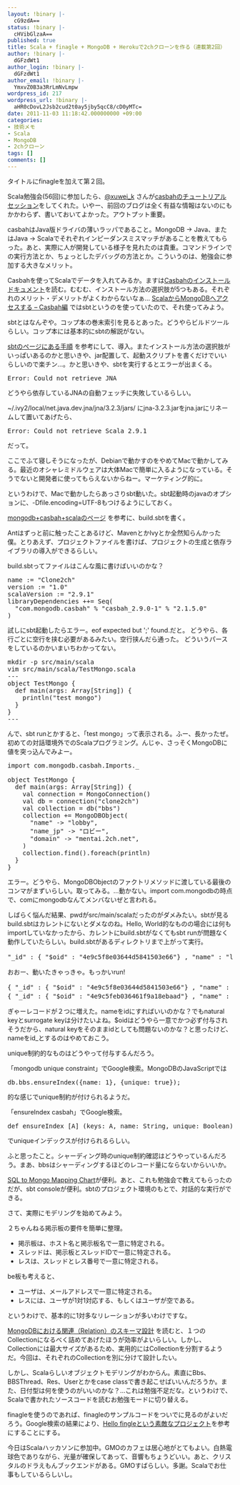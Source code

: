 ```yaml
---
layout: !binary |-
  cG9zdA==
status: !binary |-
  cHVibGlzaA==
published: true
title: Scala + finagle + MongoDB + Herokuで2chクローンを作る（連載第2回）
author: !binary |-
  dGFzdWt1
author_login: !binary |-
  dGFzdWt1
author_email: !binary |-
  YmxvZ0B3a3RrLmNvLmpw
wordpress_id: 217
wordpress_url: !binary |-
  aHR0cDovL2Jsb2cud2t0ay5jby5qcC8/cD0yMTc=
date: 2011-11-03 11:18:42.000000000 +09:00
categories:
- 技術メモ
- Scala
- MongoDB
- 2chクローン
tags: []
comments: []
---
```

タイトルにfinagleを加えて第２回。

Scala勉強会(56回)に参加したら、<a href="http://twitter.com/xuwei_k">@xuwei_k</a> さんが<a href="http://d.hatena.ne.jp/xuwei/20111019">casbahのチュートリアルセッション</a>をしてくれた。いやー、前回のブログは全く有益な情報はないのにもかかわらず、書いておいてよかった。アウトプット重要。

casbahはJava版ドライバの薄いラッパであること。MongoDB -> Java、またはJava -> Scalaでそれぞれインピーダンスミスマッチがあることを教えてもらった。あと、実際に人が開発している様子を見れたのは貴重。コマンドラインでの実行方法とか、ちょっとしたデバッグの方法とか。こういうのは、勉強会に参加する大きなメリット。

Casbahを使ってScalaでデータを入れてみるか。ますは<a href="http://api.mongodb.org/scala/casbah/current/setting_up.html#installing-setting-up-casbah">Casbahのインストールドキュメント</a>を読む。むむむ、インストール方法の選択肢が5つもある。それぞれのメリット・デメリットがよくわからないなぁ&hellip;&nbsp;<a href="http://blog.restartr.com/2011/03/07/access-to-mongodb-in-scala-with-casbah/">ScalaからMongoDBへアクセスする &ndash; Casbah編</a>&nbsp;ではsbtというのを使っていたので、それ使ってみよう。

sbtとはなんぞや。コップ本の巻末索引を見るとあった。どうやらビルドツールらしい。コップ本には基本的にsbtの解説がない。

<a href="https://github.com/harrah/xsbt/wiki">sbtのページにある手順</a>&nbsp;を参考にして、導入。またインストール方法の選択肢がいっぱいあるのかと思いきや、jar配置して、起動スクリプトを書くだけでいいらしいので楽チン&hellip;。かと思いきや、sbtを実行するとエラーが出まくる。
<pre>Error: Could not retrieve JNA</pre>
どうやら依存しているJNAの自動フェッチに失敗しているらしい。

~/.ivy2/local/net.java.dev.jna/jna/3.2.3/jars/
にjna-3.2.3.jarをjna.jarにリネームして置いてあげたら、
<pre>Error: Could not retrieve Scala 2.9.1</pre>
だって。

ここでふて寝しそうになったが、Debianで動かすのをやめてMacで動かしてみる。最近のオシャレミドルウェアは大体Macで簡単に入るようになっている。そうでないと開発者に使ってもらえないからねー。マーケティング的に。

というわけで、Macで動かしたらあっさりsbt動いた。sbt起動時のjavaのオプションに、-Dfile.encoding=UTF-8もつけるようにしておく。

<a href="http://d.hatena.ne.jp/ymraintree/20110714/1310610874">mongodb+casbah+scalaのページ</a>&nbsp;を参考に、build.sbtを書く。

Antはずっと前に触ったことあるけど、MavenとかIvyとか全然知らんかった僕。とりあえず、プロジェクトファイルを書けば、プロジェクトの生成と依存ライブラリの導入ができるらしい。

build.sbtってファイルはこんな風に書けばいいのかな？
<pre>name := "Clone2ch"
version := "1.0"
scalaVersion := "2.9.1"
libraryDependencies ++= Seq(
  "com.mongodb.casbah" % "casbah_2.9.0-1" % "2.1.5.0"
)</pre>
試しにsbt起動したらエラー。eof expected but ';' found.だと。
どうやら、各行ごとに空行を挟む必要があるみたい。空行挟んだら通った。
どういうパースをしているのかいまいちわかってない。
<pre>mkdir -p src/main/scala
vim src/main/scala/TestMongo.scala
---
object TestMongo {
  def main(args: Array[String]) {
    println("test mongo")
  }
}
---</pre>
んで、sbt runとかすると、「test mongo」って表示される。ふー、長かったぜ。初めての対話環境外でのScalaプログラミング。んじゃ、さっそくMongoDBに値を突っ込んでみよー。
<pre class="syntax scala">import com.mongodb.casbah.Imports._

object TestMongo {
  def main(args: Array[String]) {
    val connection = MongoConnection()
    val db = connection("clone2ch")
    val collection = db("bbs")
    collection += MongoDBObject(
      "name" -> "lobby",
      "name_jp" -> "ロビー",
      "domain" -> "mentai.2ch.net",
    )
    collection.find().foreach(println)
  }
}</pre>
エラー。どうやら、MongoDBObjectのファクトリメソッドに渡している最後のコンマがまずいらしい。取ってみる。&hellip;動かない。import com.mongodbの時点で、comにmongodbなんてメンバないぜと言われる。

しばらく悩んだ結果、pwdがsrc/main/scalaだったのがダメみたい。sbtが見るbuild.sbtはカレントにないとダメなのね。Hello, World的なものの場合には何もimportしていなかったから、カレントにbuild.sbtがなくてもsbt runが問題なく動作していたらしい。build.sbtがあるディレクトリまで上がって実行。
<pre>"_id" : { "$oid" : "4e9c5f8e03644d5841503e66"} , "name" : "lobby" , "name_jp" : "ロビー" , "domain" : "mentai.2ch.net"}</pre>
おおー、動いたきゃっきゃ。もっかいrun!
<pre>{ "_id" : { "$oid" : "4e9c5f8e03644d5841503e66"} , "name" : "lobby" , "name_jp" : "ロビー" , "domain" : "mentai.2ch.net"}
{ "_id" : { "$oid" : "4e9c5feb036461f9a18ebaad"} , "name" : "lobby" , "name_jp" : "ロビー" , "domain" : "mentai.2ch.net"}</pre>
ぎゃーレコードが２つに増えた。nameをidにすればいいのかな？でもnatural keyとsurrogate keyは分けたいよね。$oidはどうやら一意でかつ必ず付与されそうだから、natural keyをそのままidとしても問題ないのかな？と思ったけど、nameをid_とするのはやめておこう。

unique制約的なものはどうやって付与するんだろう。

「mongodb unique constraint」でGoogle検索。MongoDBのJavaScriptでは
<pre>db.bbs.ensureIndex({name: 1}, {unique: true});</pre>
的な感じでunique制約が付けられるようだ。

「ensureIndex casbah」でGoogle検索。
<pre>def ensureIndex [A] (keys: A, name: String, unique: Boolean)(implicit arg0: (A) &rArr; DBObject): Unit</pre>
でuniqueインデックスが付けられるらしい。

ふと思ったこと。シャーディング時のunique制約確認はどうやっているんだろう。まあ、bbsはシャーディングするほどのレコード量にならないからいいか。

<a href="http://www.mongodb.org/display/DOCS/SQL+to+Mongo+Mapping+Chart">SQL to Mongo Mapping Chart</a>が便利。あと、これも勉強会で教えてもらったのだが、sbt consoleが便利。sbtのプロジェクト環境のもとで、対話的な実行ができる。

さて、実際にモデリングを始めてみよう。

２ちゃんねる掲示板の要件を簡単に整理。
<ul>
	<li>掲示板は、ホスト名と掲示板名で一意に特定される。</li>
	<li>スレッドは、掲示板とスレッドIDで一意に特定される。</li>
	<li>レスは、スレッドとレス番号で一意に特定される。</li>
</ul>
be板も考えると、
<ul>
	<li>ユーザは、メールアドレスで一意に特定される。</li>
	<li>レスには、ユーザが1対1対応する、もしくはユーザが空である。</li>
</ul>
というわけで、基本的に1対多なリレーションが多いわけですな。

<a href="http://d.hatena.ne.jp/masa_w/20101130/1291084939">MongoDBにおける関連（Relation）のスキーマ設計</a>&nbsp;を読むと、１つのCollectionになるべく詰めてあげたほうが効率がよいらしい。しかし、Collectionには最大サイズがあるため、実用的にはCollectionを分割するようだ。今回は、それぞれのCollectionを別に分けて設計したい。

しかし、Scalaらしいオブジェクトモデリングがわからん。素直にBbs、BBSThread、Res、Userとかをcase classで書き起こせばいいんだろうか。また、日付型は何を使うのがいいのかな？&hellip;これは勉強不足だな。というわけで、Scalaで書かれたソースコードを読むお勉強モードに切り替える。

finagleを使うのであれば、finagleのサンプルコードをついでに見るのがよいだろう。Google検索の結果により、<a href="https://github.com/jlcheng/hello-finagle">Hello fingleという素敵なプロジェクト</a>を参考にすることにする。

今日はScalaハッカソンに参加中。GMOのカフェは居心地がとてもよい。白熱電球色でありながら、光量が確保してあって、音響もちょうどいい。あと、クリスタルのドラえもんブックエンドがある。GMOすばらしい。多謝。Scalaでお仕事もしているらしいし。
